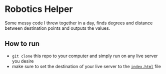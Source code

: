 # Robotics Helper

Some messy code I threw together in a day, finds degrees and distance between destination points and outputs the values.

## How to run

- `git clone` this repo to your computer and simply run on any live server you desire
- make sure to set the destination of your live server to the [`index.html`](./index.html) file
